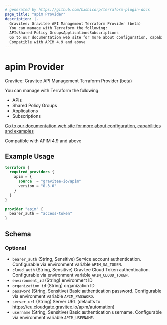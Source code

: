 ```yaml
---
# generated by https://github.com/hashicorp/terraform-plugin-docs
page_title: "apim Provider"
description: |-
  Gravitee: Gravitee API Management Terraform Provider (beta)
  You can manage with Terraform the following:
  APIsShared Policy GroupsApplicationsSubscriptions
  Go to our documentation web site for more about configuration, capabilities and examples https://documentation.gravitee.io/apim/terraform
  Compatible with APIM 4.9 and above
---
```


# apim Provider

Gravitee: Gravitee API Management Terraform Provider (beta)

You can manage with Terraform the following:
* APIs
* Shared Policy Groups
* Applications
* Subscriptions

[Go to our documentation web site for more about configuration, capabilities and examples](https://documentation.gravitee.io/apim/terraform) 

Compatible with APIM 4.9 and above

## Example Usage

```terraform
terraform {
  required_providers {
    apim = {
      source  = "gravitee-io/apim"
      version = "0.3.0"
    }
  }
}

provider "apim" {
  bearer_auth = "access-token"
}
```

<!-- schema generated by tfplugindocs -->
## Schema

### Optional

- `bearer_auth` (String, Sensitive) Service account authentication. Configurable via environment variable `APIM_SA_TOKEN`.
- `cloud_auth` (String, Sensitive) Gravitee Cloud Token authentication. Configurable via environment variable `APIM_CLOUD_TOKEN`.
- `environment_id` (String) environment ID
- `organization_id` (String) organization ID
- `password` (String, Sensitive) Basic authentication password. Configurable via environment variable `APIM_PASSWORD`.
- `server_url` (String) Server URL (defaults to https://eu.cloudgate.gravitee.io/apim/automation)
- `username` (String, Sensitive) Basic authentication username. Configurable via environment variable `APIM_USERNAME`.

